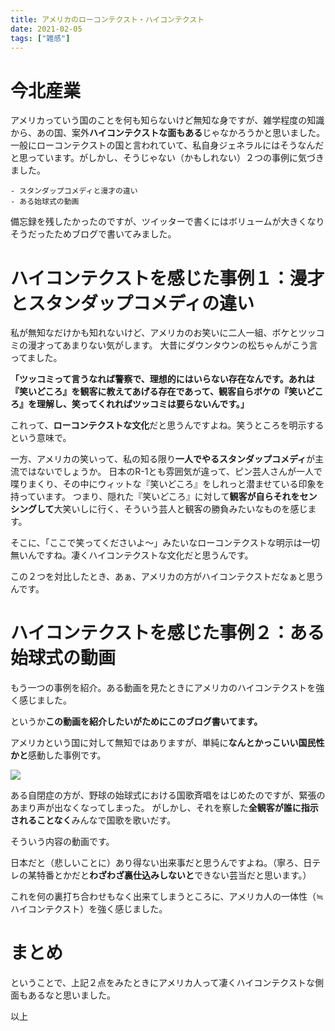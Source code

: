 ```yaml
---
title: アメリカのローコンテクスト・ハイコンテクスト
date: 2021-02-05
tags: ["雑感"]
---
```


# 今北産業
アメリカっていう国のことを何も知らないけど無知な身ですが、雑学程度の知識から、あの国、案外**ハイコンテクストな面もある**じゃなかろうかと思いました。
一般にローコンテクストの国と言われていて、私自身ジェネラルにはそうなんだと思っています。がしかし、そうじゃない（かもしれない）２つの事例に気づきました。

    ‐ スタンダップコメディと漫才の違い
    ‐ ある始球式の動画
    
備忘録を残したかったのですが、ツイッターで書くにはボリュームが大きくなりそうだったためブログで書いてみました。

# ハイコンテクストを感じた事例１：漫才とスタンダップコメディの違い
私が無知なだけかも知れないけど、アメリカのお笑いに二人一組、ボケとツッコミの漫才ってあまりない気がします。
大昔にダウンタウンの松ちゃんがこう言ってました。

**「ツッコミって言うなれば警察で、理想的にはいらない存在なんです。あれは『笑いどころ』を観客に教えてあげる存在であって、観客自らボケの『笑いどころ』を理解し、笑ってくれればツッコミは要らないんです。」**


これって、**ローコンテクストな文化**だと思うんですよね。笑うところを明示するという意味で。

一方、アメリカの笑いって、私の知る限り**一人でやるスタンダップコメディ**が主流ではないでしょうか。
日本のR-1とも雰囲気が違って、ピン芸人さんが一人で喋りまくり、その中にウィットな『笑いどころ』をしれっと潜ませている印象を持っています。
つまり、隠れた『笑いどころ』に対して**観客が自らそれをセンシングして**大笑いしに行く、そういう芸人と観客の勝負みたいなものを感じます。

そこに、「ここで笑ってくださいよ～」みたいなローコンテクストな明示は一切無いんですね。凄くハイコンテクストな文化だと思うんです。


この２つを対比したとき、あぁ、アメリカの方がハイコンテクストだなぁと思うんです。



# ハイコンテクストを感じた事例２：ある始球式の動画

もう一つの事例を紹介。ある動画を見たときにアメリカのハイコンテクストを強く感じました。

というか**この動画を紹介したいがためにこのブログ書いてます。**

アメリカという国に対して無知ではありますが、単純に**なんとかっこいい国民性かと**感動した事例です。


[![](https://img.youtube.com/vi/wUYBSggCMko/0.jpg)](https://www.youtube.com/watch?v=wUYBSggCMko)


ある自閉症の方が、野球の始球式における国歌斉唱をはじめたのですが、緊張のあまり声が出なくなってしまった。
がしかし、それを察した**全観客が誰に指示されることなく**みんなで国歌を歌いだす。

そういう内容の動画です。

日本だと（悲しいことに）あり得ない出来事だと思うんですよね。（寧ろ、日テレの某特番とかだと**わざわざ裏仕込みしないと**できない芸当だと思います。）

これを何の裏打ち合わせもなく出来てしまうところに、アメリカ人の一体性（≒ハイコンテクスト）を強く感じました。


# まとめ
ということで、上記２点をみたときにアメリカ人って凄くハイコンテクストな側面もあるなと思いました。

以上
